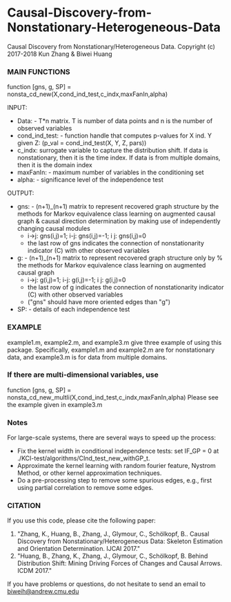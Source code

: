 # Causal-Discovery-from-Nonstationary-Heterogeneous-Data

Causal Discovery from Nonstationary/Heterogeneous Data. Copyright (c) 2017-2018 Kun Zhang & Biwei Huang

### MAIN FUNCTIONS
function [gns, g, SP] = nonsta_cd_new(X,cond_ind_test,c_indx,maxFanIn,alpha) 

INPUT: 
 *  Data: - T*n matrix. T is number of data points and n is the number of observed variables 
 *  cond_ind_test: - function handle that computes p-values for X ind. Y given Z: (p_val = cond_ind_test(X, Y, Z, pars))
 *  c_indx: surrogate variable to capture the distribution shift. If data is nonstationary, then it is the time index. If data is from multiple domains, then it is the domain index
 *  maxFanIn: - maximum number of variables in the conditioning set 
 *  alpha: - significance level of the independence test

OUTPUT: 
 * gns: - (n+1)_(n+1) matrix to represent recovered graph structure by the methods for Markov equivalence class learning on augmented causal graph & causal direction determination by making use of independently changing causal modules 
   * i->j: gns(i,j)=1; i-j: gns(i,j)=-1; i j: gns(i,j)=0 
   * the last row of gns indicates the connection of nonstationarity indicator (C) with other observed variables 
 * g: - (n+1)_(n+1) matrix to represent recovered graph structure only by % the methods for Markov equivalence class learning on augmented causal graph 
   * i->j: g(i,j)=1; i-j: g(i,j)=-1; i j: g(i,j)=0 
   * the last row of g indicates the connection of nonstationarity indicator (C) with other observed variables 
   * ("gns" should have more oriented edges than "g") 
 * SP: - details of each independence test

 ### EXAMPLE 
example1.m, example2.m, and example3.m give three example of using this package. 
Specifically, example1.m and example2.m are for nonstationary data, and example3.m is
for data from multiple domains.

### If there are multi-dimensional variables, use 
  function [gns, g, SP] = nonsta_cd_new_multli(X,cond_ind_test,c_indx,maxFanIn,alpha)
  Please see the example given in example3.m 

### Notes
For large-scale systems, there are several ways to speed up the process:
- Fix the kernel width in conditional independence tests: set IF_GP = 0 at ./KCI-test/algorithms/CInd_test_new_withGP_t.
- Approximate the kernel learning with random fourier feature, Nystrom Method, or other kernel approximation techniques.
- Do a pre-processing step to remove some spurious edges, e.g., first using partial correlation to remove some edges.

### CITATION
 If you use this code, please cite the following paper:

1.  "Zhang, K., Huang, B., Zhang, J., Glymour, C., Schölkopf, B.. Causal Discovery from Nonstationary/Heterogeneous Data: Skeleton Estimation and Orientation Determination. IJCAI 2017."
2.  "Huang, B., Zhang, K., Zhang, J., Glymour, C., Schölkopf, B. Behind Distribution Shift: Mining Driving Forces of Changes and Causal Arrows. ICDM 2017."

If you have problems or questions, do not hesitate to send an email to  [biweih@andrew.cmu.edu](mailto:biweih@andrew.cmu.edu)

